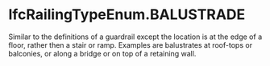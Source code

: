IfcRailingTypeEnum.BALUSTRADE
=============================
Similar to the definitions of a guardrail except the location is at the edge
of a floor, rather then a stair or ramp. Examples are balustrates at roof-tops
or balconies, or along a bridge or on top of a retaining wall.


